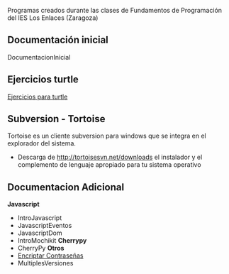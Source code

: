 Programas creados durante las clases de Fundamentos de Programación del IES Los Enlaces (Zaragoza)

## Documentación inicial ##
DocumentacionInicial

## Ejercicios turtle ##
[Ejercicios para turtle](http://platea.pntic.mec.es/~jmorilla/fprog/dibujos.jpg)

## Subversion - Tortoise ##
Tortoise es un cliente subversion para windows que se integra en el explorador del sistema.
  * Descarga de http://tortoisesvn.net/downloads el instalador y el complemento de lenguaje apropiado para tu sistema operativo


## Documentacion Adicional ##
**Javascript**
  * IntroJavascript
  * JavascriptEventos
  * JavascriptDom
  * IntroMochikit
**Cherrypy**
  * CherryPy
**Otros**
  * [Encriptar Contraseñas](EncriptarPass.md)
  * MultiplesVersiones